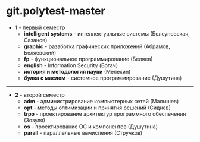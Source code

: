 # git.polytest-master

* **1** - первый семестр 
  * **intelligent systems** - интеллектуальные системы (Болсуновская, Сазанов)
  * **graphic** - разаботка графических приложений (Абрамов, Беляевский)
  * **fp** - функциональное программирование (Беляев)
  * **english** - Information Security (Богач)
  * **история и методология науки** (Мелехин)
  * **булка с маслом** - системное программирование (Душутина)

---

* **2** - второй семестр
  * **adm** - администрирование компьютерных сетей (Малышев)
  * **opt** - методы оптимизации и принятия решений (Сиднев)
  * **trpo** - проектирование архитектур программного обеспечения (Зозуля)
  * **os** - проектирование ОС и компонентов (Душутина)
  * **parall** - параллельные вычисления (Стручков)
